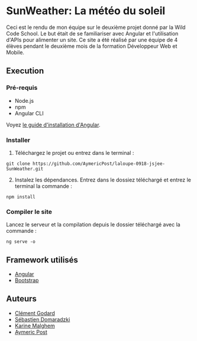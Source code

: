 # SunWeather: La météo du soleil

Ceci est le rendu de mon équipe sur le deuxième projet donné par la Wild Code School. Le but était de se familiariser avec Angular et l'utilisation d'APIs pour alimenter un site. Ce site a été réalisé par une équipe de 4 élèves pendant le deuxième mois de la formation Développeur Web et Mobile.

## Execution

### Pré-requis

- Node.js
- npm
- Angular CLI

Voyez [le guide d'installation d'Angular](https://angular.io/guide/quickstart).

### Installer

1. Téléchargez le projet ou entrez dans le terminal :
```Shell
git clone https://github.com/AymericPost/laloupe-0918-jsjee-SunWeather.git
```
2. Instalez les dépendances. Entrez dans le dossiez téléchargé et entrez le terminal la commande :
```Shell
npm install
```

### Compiler le site

Lancez le serveur et la compilation depuis le dossier téléchargé avec la commande :
```Shell
ng serve -o
```

## Framework utilisés

- [Angular](https://angular.io/)
- [Bootstrap](https://getbootstrap.com/)

## Auteurs

- [Clément Godard](https://github.com/StartsClems)
- [Sébastien Domaradzki](https://github.com/titiseb28)
- [Karine Malghem](https://github.com/karinemalghem)
- [Aymeric Post](https://github.com/AymericPost)
